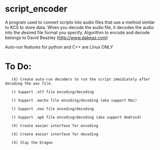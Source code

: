 # script_encoder
A program used to convert scripts into audio files that use a method similar to KCS to store data. When you decode the audio file, it decodes the audio into the desired file format you specify. Algorithm to encode and decode belongs to David Beazley (http://www.dabeaz.com)


Auto-run features for python and C++ are Linux ONLY


# To Do: 
       (X) Create auto-run decoders to run the script immidiately after decoding the wav file.
       
       () Support .elf file encoding/decoding
       
       () Support .macho file encoding/decoding (aka support Mac)
      
       () Support .exe file encoding/decoding
       
       () Support .apk file encoding/decoding (aka support Android)
       
       (X) Create easier interface for encoding
       
       (X) Create easier interface for decoding
       
       (X) Slay the Dragon
